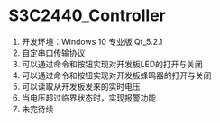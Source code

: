 # S3C2440_Controller

1. 开发环境：Windows 10 专业版 Qt_5.2.1
2. 自定串口传输协议
3. 可以通过命令和按钮实现对开发板LED的打开与关闭
4. 可以通过命令和按钮实现对开发板蜂鸣器的打开与关闭
5. 可以读取从开发板发来的实时电压
6. 当电压超过临界状态时，实现报警功能
7. 未完待续
